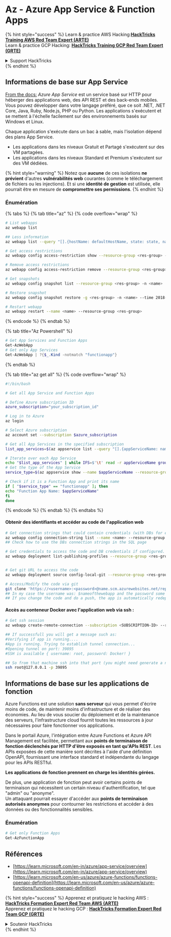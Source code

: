 # Az - Azure App Service & Function Apps

{% hint style="success" %}
Learn & practice AWS Hacking:<img src="../../../.gitbook/assets/image (1) (1) (1).png" alt="" data-size="line">[**HackTricks Training AWS Red Team Expert (ARTE)**](https://training.hacktricks.xyz/courses/arte)<img src="../../../.gitbook/assets/image (1) (1) (1).png" alt="" data-size="line">\
Learn & practice GCP Hacking: <img src="../../../.gitbook/assets/image (2).png" alt="" data-size="line">[**HackTricks Training GCP Red Team Expert (GRTE)**<img src="../../../.gitbook/assets/image (2).png" alt="" data-size="line">](https://training.hacktricks.xyz/courses/grte)

<details>

<summary>Support HackTricks</summary>

* Check the [**subscription plans**](https://github.com/sponsors/carlospolop)!
* **Join the** 💬 [**Discord group**](https://discord.gg/hRep4RUj7f) or the [**telegram group**](https://t.me/peass) or **follow** us on **Twitter** 🐦 [**@hacktricks\_live**](https://twitter.com/hacktricks_live)**.**
* **Share hacking tricks by submitting PRs to the** [**HackTricks**](https://github.com/carlospolop/hacktricks) and [**HackTricks Cloud**](https://github.com/carlospolop/hacktricks-cloud) github repos.

</details>
{% endhint %}

## Informations de base sur App Service

[From the docs:](https://learn.microsoft.com/en-us/azure/app-service/overview) _Azure App Service_ est un service basé sur HTTP pour héberger des applications web, des API REST et des back-ends mobiles. Vous pouvez développer dans votre langage préféré, que ce soit .NET, .NET Core, Java, Ruby, Node.js, PHP ou Python. Les applications s'exécutent et se mettent à l'échelle facilement sur des environnements basés sur Windows et Linux.

Chaque application s'exécute dans un bac à sable, mais l'isolation dépend des plans App Service.

* Les applications dans les niveaux Gratuit et Partagé s'exécutent sur des VM partagées.
* Les applications dans les niveaux Standard et Premium s'exécutent sur des VM dédiées.

{% hint style="warning" %}
Notez que **aucune** de ces isolations **ne prévient** d'autres **vulnérabilités web** courantes (comme le téléchargement de fichiers ou les injections). Et si une **identité de gestion** est utilisée, elle pourrait être en mesure de **compromettre ses permissions**.
{% endhint %}

### Énumération

{% tabs %}
{% tab title="az" %}
{% code overflow="wrap" %}
```bash
# List webapps
az webapp list

## Less information
az webapp list --query "[].{hostName: defaultHostName, state: state, name: name, resourcegroup: resourceGroup}"

# Get access restrictions
az webapp config access-restriction show --resource-group <res-group> -n <name>

# Remove access restrictions
az webapp config access-restriction remove --resource-group <res-group> -n <name> --rule-name <rule-name>

# Get snapshots
az webapp config snapshot list --resource-group <res-group> -n <name>

# Restore snapshot
az webapp config snapshot restore -g <res-group> -n <name> --time 2018-12-11T23:34:16.8388367

# Restart webapp
az webapp restart --name <name> --resource-group <res-group>
```
{% endcode %}
{% endtab %}

{% tab title="Az Powershell" %}
```powershell
# Get App Services and Function Apps
Get-AzWebApp
# Get only App Services
Get-AzWebApp | ?{$_.Kind -notmatch "functionapp"}
```
{% endtab %}

{% tab title="az get all" %}
{% code overflow="wrap" %}
```bash
#!/bin/bash

# Get all App Service and Function Apps

# Define Azure subscription ID
azure_subscription="your_subscription_id"

# Log in to Azure
az login

# Select Azure subscription
az account set --subscription $azure_subscription

# Get all App Services in the specified subscription
list_app_services=$(az appservice list --query "[].{appServiceName: name, group: resourceGroup}" -o tsv)

# Iterate over each App Service
echo "$list_app_services" | while IFS=$'\t' read -r appServiceName group; do
# Get the type of the App Service
service_type=$(az appservice show --name $appServiceName --resource-group $group --query "kind" -o tsv)

# Check if it is a Function App and print its name
if [ "$service_type" == "functionapp" ]; then
echo "Function App Name: $appServiceName"
fi
done
```
{% endcode %}
{% endtab %}
{% endtabs %}

#### Obtenir des identifiants et accéder au code de l'application web
```bash
# Get connection strings that could contain credentials (with DBs for example)
az webapp config connection-string list --name <name> --resource-group <res-group>
## Check how to use the DBs connection strings in the SQL page

# Get credentials to access the code and DB credentials if configured.
az webapp deployment list-publishing-profiles --resource-group <res-group> -n <name>


# Get git URL to access the code
az webapp deployment source config-local-git --resource-group <res-group> -n <name>

# Access/Modify the code via git
git clone 'https://<username>:<password>@name.scm.azurewebsites.net/repo-name.git'
## In my case the username was: $nameofthewebapp and the password some random chars
## If you change the code and do a push, the app is automatically redeployed
```
#### Accès au conteneur Docker avec l'application web via ssh :
```bash
# Get ssh session
az webapp create-remote-connection --subscription <SUBSCRIPTION-ID> --resource-group <RG-NAME> -n <APP-SERVICE-NAME>

## If successfull you will get a message such as:
#Verifying if app is running....
#App is running. Trying to establish tunnel connection...
#Opening tunnel on port: 39895
#SSH is available { username: root, password: Docker! }

## So from that machine ssh into that port (you might need generate a new ssh session to the jump host)
ssh root@127.0.0.1 -p 39895
```
## Informations de base sur les applications de fonction

Azure Functions est une solution **sans serveur** qui vous permet d'écrire moins de code, de maintenir moins d'infrastructure et de réaliser des économies. Au lieu de vous soucier du déploiement et de la maintenance des serveurs, l'infrastructure cloud fournit toutes les ressources à jour nécessaires pour faire fonctionner vos applications.

Dans le portail Azure, l'intégration entre Azure Functions et Azure API Management est facilitée, permettant aux **points de terminaison de fonction déclenchés par HTTP d'être exposés en tant qu'APIs REST**. Les APIs exposées de cette manière sont décrites à l'aide d'une définition OpenAPI, fournissant une interface standard et indépendante du langage pour les APIs RESTful.

**Les applications de fonction prennent en charge les identités gérées.**

De plus, une application de fonction peut avoir certains points de terminaison qui nécessitent un certain niveau d'authentification, tel que "admin" ou "anonyme".\
Un attaquant pourrait essayer d'accéder aux **points de terminaison autorisés anonymes** pour contourner les restrictions et accéder à des données ou des fonctionnalités sensibles.

### Énumération
```powershell
# Get only Function Apps
Get-AzFunctionApp
```
## Références

* [https://learn.microsoft.com/en-in/azure/app-service/overview](https://learn.microsoft.com/en-in/azure/app-service/overview)
* [https://learn.microsoft.com/en-us/azure/azure-functions/functions-openapi-definition](https://learn.microsoft.com/en-us/azure/azure-functions/functions-openapi-definition)

{% hint style="success" %}
Apprenez et pratiquez le hacking AWS :<img src="../../../.gitbook/assets/image (1) (1) (1).png" alt="" data-size="line">[**HackTricks Formation Expert Red Team AWS (ARTE)**](https://training.hacktricks.xyz/courses/arte)<img src="../../../.gitbook/assets/image (1) (1) (1).png" alt="" data-size="line">\
Apprenez et pratiquez le hacking GCP : <img src="../../../.gitbook/assets/image (2).png" alt="" data-size="line">[**HackTricks Formation Expert Red Team GCP (GRTE)**<img src="../../../.gitbook/assets/image (2).png" alt="" data-size="line">](https://training.hacktricks.xyz/courses/grte)

<details>

<summary>Soutenir HackTricks</summary>

* Consultez les [**plans d'abonnement**](https://github.com/sponsors/carlospolop) !
* **Rejoignez le** 💬 [**groupe Discord**](https://discord.gg/hRep4RUj7f) ou le [**groupe telegram**](https://t.me/peass) ou **suivez** nous sur **Twitter** 🐦 [**@hacktricks\_live**](https://twitter.com/hacktricks_live)**.**
* **Partagez des astuces de hacking en soumettant des PRs aux** [**HackTricks**](https://github.com/carlospolop/hacktricks) et [**HackTricks Cloud**](https://github.com/carlospolop/hacktricks-cloud) dépôts github.

</details>
{% endhint %}
